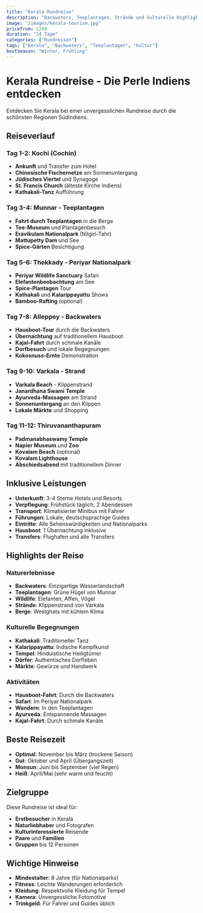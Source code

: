 ```yaml
---
title: "Kerala Rundreise"
description: "Backwaters, Teeplantagen, Strände und kulturelle Highlights."
image: "/images/kerala-tourism.jpg"
pricefrom: 1299
duration: "14 Tage"
categories: ["Rundreisen"]
tags: ["Kerala", "Backwaters", "Teeplantagen", "Kultur"]
bestSeason: "Winter, Frühling"
---
```


# Kerala Rundreise - Die Perle Indiens entdecken

Entdecken Sie Kerala bei einer unvergesslichen Rundreise durch die schönsten Regionen Südindiens.

## Reiseverlauf

### Tag 1-2: Kochi (Cochin)
- **Ankunft** und Transfer zum Hotel
- **Chinesische Fischernetze** am Sonnenuntergang
- **Jüdisches Viertel** und Synagoge
- **St. Francis Church** (älteste Kirche Indiens)
- **Kathakali-Tanz** Aufführung

### Tag 3-4: Munnar - Teeplantagen
- **Fahrt durch Teeplantagen** in die Berge
- **Tee-Museum** und Plantagenbesuch
- **Eravikulam Nationalpark** (Nilgiri-Tahr)
- **Mattupetty Dam** und See
- **Spice-Gärten** Besichtigung

### Tag 5-6: Thekkady - Periyar Nationalpark
- **Periyar Wildlife Sanctuary** Safari
- **Elefantenbeobachtung** am See
- **Spice-Plantagen** Tour
- **Kathakali** und **Kalarippayattu** Shows
- **Bamboo-Rafting** (optional)

### Tag 7-8: Alleppey - Backwaters
- **Hausboot-Tour** durch die Backwaters
- **Übernachtung** auf traditionellem Hausboot
- **Kajal-Fahrt** durch schmale Kanäle
- **Dorfbesuch** und lokale Begegnungen
- **Kokosnuss-Ernte** Demonstration

### Tag 9-10: Varkala - Strand
- **Varkala Beach** - Klippenstrand
- **Janardhana Swami Temple**
- **Ayurveda-Massagen** am Strand
- **Sonnenuntergang** an den Klippen
- **Lokale Märkte** und Shopping

### Tag 11-12: Thiruvananthapuram
- **Padmanabhaswamy Temple**
- **Napier Museum** und **Zoo**
- **Kovalam Beach** (optional)
- **Kovalam Lighthouse**
- **Abschiedsabend** mit traditionellem Dinner

## Inklusive Leistungen

- **Unterkunft**: 3-4 Sterne Hotels und Resorts
- **Verpflegung**: Frühstück täglich, 2 Abendessen
- **Transport**: Klimatisierter Minibus mit Fahrer
- **Führungen**: Lokale, deutschsprachige Guides
- **Eintritte**: Alle Sehenswürdigkeiten und Nationalparks
- **Hausboot**: 1 Übernachtung inklusive
- **Transfers**: Flughafen und alle Transfers

## Highlights der Reise

### Naturerlebnisse
- **Backwaters**: Einzigartige Wasserlandschaft
- **Teeplantagen**: Grüne Hügel von Munnar
- **Wildlife**: Elefanten, Affen, Vögel
- **Strände**: Klippenstrand von Varkala
- **Berge**: Westghats mit kühlem Klima

### Kulturelle Begegnungen
- **Kathakali**: Traditioneller Tanz
- **Kalarippayattu**: Indische Kampfkunst
- **Tempel**: Hinduistische Heiligtümer
- **Dörfer**: Authentisches Dorfleben
- **Märkte**: Gewürze und Handwerk

### Aktivitäten
- **Hausboot-Fahrt**: Durch die Backwaters
- **Safari**: Im Periyar Nationalpark
- **Wandern**: In den Teeplantagen
- **Ayurveda**: Entspannende Massagen
- **Kajal-Fahrt**: Durch schmale Kanäle

## Beste Reisezeit

- **Optimal**: November bis März (trockene Saison)
- **Gut**: Oktober und April (Übergangszeit)
- **Monsun**: Juni bis September (viel Regen)
- **Heiß**: April/Mai (sehr warm und feucht)

## Zielgruppe

Diese Rundreise ist ideal für:
- **Erstbesucher** in Kerala
- **Naturliebhaber** und Fotografen
- **Kulturinteressierte** Reisende
- **Paare** und **Familien**
- **Gruppen** bis 12 Personen

## Wichtige Hinweise

- **Mindestalter**: 8 Jahre (für Nationalparks)
- **Fitness**: Leichte Wanderungen erforderlich
- **Kleidung**: Respektvolle Kleidung für Tempel
- **Kamera**: Unvergessliche Fotomotive
- **Trinkgeld**: Für Fahrer und Guides üblich
